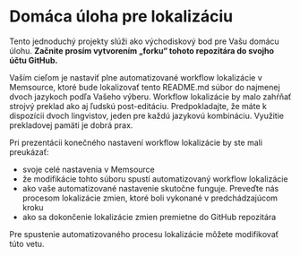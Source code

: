 # Domáca úloha pre lokalizáciu
Tento jednoduchý projekty slúži ako východiskový bod pre Vašu domácu úlohu. **Začnite prosím vytvorením „forku“ tohoto repozitára do svojho účtu GitHub.**

Vaším cieľom je nastaviť plne automatizované workflow lokalizácie v Memsource, ktoré bude lokalizovať tento README.md súbor do najmenej dvoch jazykoch podľa Vašeho výberu. Workflow lokalizácie by malo zahŕňať strojvý preklad ako aj ľudskú post-editáciu. Predpokladajte, že máte k dispozícii dvoch lingvistov, jeden pre každú jazykovú kombináciu. Využitie prekladovej pamäti je dobrá prax.

Pri prezentácii konečného nastavení workflow lokalizácie by ste mali preukázať:
- svoje celé nastavenia v Memsource
- že modifikácie tohto súboru spustí automatizovaný workflow lokalizácie
- ako vaše automatizované nastavenie skutočne funguje. Preveďte nás procesom lokalizácie zmien, ktoré boli vykonané v predchádzajúcom kroku
- ako sa dokončenie lokalizácie zmien premietne do GitHub repozitára

Pre spustenie automatizovaného procesu lokalizácie môžete modifikovať túto vetu.
